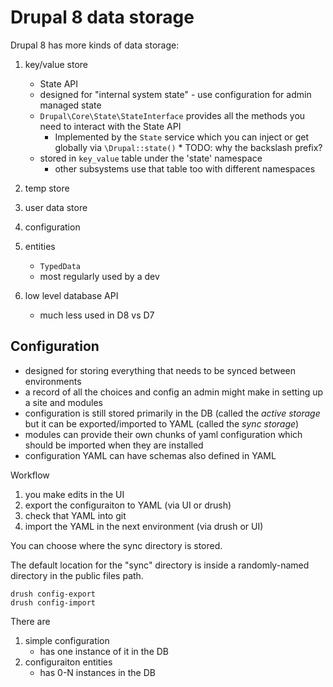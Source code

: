 # Drupal 8 data storage

Drupal 8 has more kinds of data storage:

1. key/value store
    - State API
    - designed for "internal system state" - use configuration for admin managed
      state
    - `Drupal\Core\State\StateInterface` provides all the methods you need to
      interact with the State API
        - Implemented by the `State` service which you can inject or get
          globally via `\Drupal::state()` \* TODO: why the backslash prefix?
    - stored in `key_value` table under the 'state' namespace
        - other subsystems use that table too with different namespaces

2. temp store
3. user data store
4. configuration
5. entities
    - `TypedData`
    - most regularly used by a dev
6. low level database API
    - much less used in D8 vs D7

## Configuration

- designed for storing everything that needs to be synced between environments
- a record of all the choices and config an admin might make in setting up a
  site and modules
- configuration is still stored primarily in the DB (called the _active storage_
  but it can be exported/imported to YAML (called the _sync storage_)
- modules can provide their own chunks of yaml configuration which should be
  imported when they are installed
- configuration YAML can have schemas also defined in YAML

Workflow

1. you make edits in the UI
2. export the configuraiton to YAML (via UI or drush)
3. check that YAML into git
4. import the YAML in the next environment (via drush or UI)

You can choose where the sync directory is stored.

The default location for the "sync" directory is inside a randomly-named
directory in the public files path.

```
drush config-export
drush config-import
```

There are

1. simple configuration
    - has one instance of it in the DB
2. configuraiton entities
    - has 0-N instances in the DB
